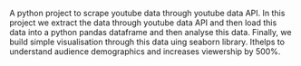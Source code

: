 A python project to scrape youtube data through youtube data API. In this project we extract the data through youtube data API and then load this data into a python pandas dataframe and then analyse this data. Finally, we build 
simple visualisation through this data uing seaborn library. Ithelps to understand audience demographics and increases viewership by 500%.

